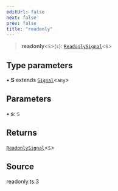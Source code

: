 ```yaml
---
editUrl: false
next: false
prev: false
title: "readonly"
---
```


> **readonly**\<`S`\>(`s`): [`ReadonlySignal`](../type-aliases/ReadonlySignal.md)\<`S`\>

## Type parameters

• **S** extends [`Signal`](../type-aliases/Signal.md)\<`any`\>

## Parameters

• **s**: `S`

## Returns

[`ReadonlySignal`](../type-aliases/ReadonlySignal.md)\<`S`\>

## Source

readonly.ts:3
